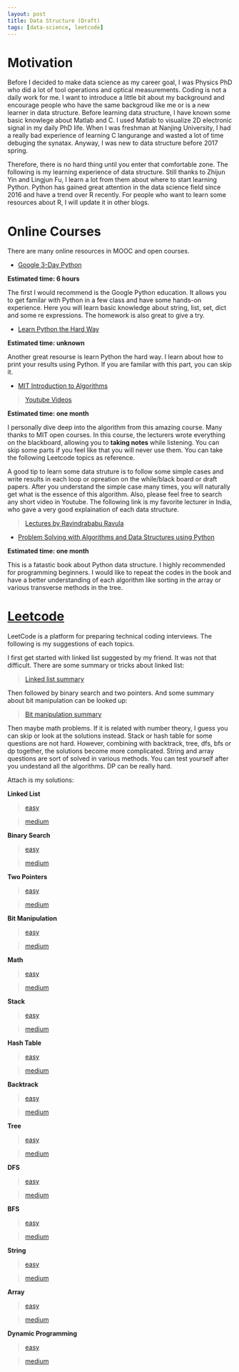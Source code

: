 ```yaml
---
layout: post
title: Data Structure (Draft)
tags: [data-science, leetcode]
---
```


# Motivation

Before I decided to make data science as my career goal, I was Physics PhD who did a lot of tool operations and optical measurements. Coding is not a daily work for me. I want to introduce a little bit about my background and encourage people who have the same backgroud like me or is a new learner in data structure. Before learning data structure, I have known some basic knowlege about Matlab and C. I used Matlab to visualize 2D electronic signal in my daily PhD life. When I was freshman at Nanjing University, I had a really bad experience of learning C langurange and wasted a lot of time debuging the synatax. Anyway, I was new to data structure before 2017 spring. 

Therefore, there is no hard thing until you enter that comfortable zone. The following is my learning experience of data structure. Still thanks to Zhijun Yin and Lingjun Fu, I learn a lot from them about where to start learning Python. Python has gained great attention in the data science field since 2016 and have a trend over R recently. For people who want to learn some resources about R, I will update it in other blogs.

# Online Courses

There are many online resources in MOOC and open courses. 

* [Google 3-Day Python](https://developers.google.com/edu/python/)

**Estimated time: 6 hours**

The first I would recommend is the Google Python education. It allows you to get familar with Python in a few class and have some hands-on experience. Here you will learn basic knowledge about string, list, set, dict and some re expressions. The homework is also great to give a try. 

* [Learn Python the Hard Way](https://learnpythonthehardway.org/)

**Estimated time: unknown**

Another great resourse is learn Python the hard way. I learn about how to print your results using Python. If you are familar with this part, you can skip it.

* [MIT Introduction to Algorithms](https://ocw.mit.edu/courses/electrical-engineering-and-computer-science/6-006-introduction-to-algorithms-spring-2008/)

>[Youtube Videos](https://www.youtube.com/playlist?list=PLUl4u3cNGP61Oq3tWYp6V_F-5jb5L2iHb)

**Estimated time: one month**

I personally dive deep into the algorithm from this amazing course. Many thanks to MIT open courses. In this course, the lecturers wrote everything on the blackboard, allowing you to **taking notes** while listening. You can skip some parts if you feel like that you will never use them. You can take the following Leetcode topics as reference.

A good tip to learn some data struture is to follow some simple cases and write results in each loop or opreation on the while/black board or draft papers. After you understand the simple case many times, you will naturally get what is the essence of this algorithm. Also, please feel free to search any short video in Youtube. The following link is my favorite lecturer in India, who gave a very good explaination of each data structure.

>[Lectures by Ravindrababu Ravula](https://www.youtube.com/watch?v=aGjL7YXI31Q&list=PLEbnTDJUr_IeHYw_sfBOJ6gk5pie0yP-0)

* [Problem Solving with Algorithms and Data Structures using Python](http://interactivepython.org/runestone/static/pythonds/index.html)

**Estimated time: one month**

This is a fatastic book about Python data structure. I highly recommended for programming beginners. I would like to repeat the codes in the book and have a better understanding of each algorithm like sorting in the array or various transverse methods in the tree.

# [Leetcode](leetcode.com)

LeetCode is a platform for preparing technical coding interviews. The following is my suggestions of each topics.

I first get started with linked list suggested by my friend. It was not that difficult. There are some summary or tricks about linked list:

>[Linked list summary](http://www.cnblogs.com/Raising-Sun/p/5970662.html#3534606)

Then followed by binary search and two pointers. And some summary about bit manipulation can be looked up:

>[Bit manipulation summary](https://www.hackerearth.com/practice/notes/bit-manipulation/)

Then maybe math problems. If it is related with number theory, I guess you can skip or look at the solutions instead. Stack or hash table for some questions are not hard. However, combining with backtrack, tree, dfs, bfs or dp together, the solutions become more complicated. String and array questions are sort of solved in various methods. You can test yourself after you undestand all the algorithms. DP can be really hard.

Attach is my solutions:

**Linked List**

>[easy](https://github.com/wangruinju/Rui_Python_Leetcode/blob/master/Linked%20List/easy.md)

>[medium](https://github.com/wangruinju/Rui_Python_Leetcode/blob/master/Linked%20List/medium.md)

**Binary Search**

>[easy](https://github.com/wangruinju/Rui_Python_Leetcode/blob/master/Binary%20Search/easy.md)

>[medium](https://github.com/wangruinju/Rui_Python_Leetcode/blob/master/Binary%20Search/medium.md)

**Two Pointers**

>[easy](https://github.com/wangruinju/Rui_Python_Leetcode/blob/master/Two%20Pointers/easy.md)

>[medium](https://github.com/wangruinju/Rui_Python_Leetcode/blob/master/Two%20Pointers/medium.md)

**Bit Manipulation**

>[easy](https://github.com/wangruinju/Rui_Python_Leetcode/blob/master/Bit%20Manipulation/easy.md)

>[medium](https://github.com/wangruinju/Rui_Python_Leetcode/blob/master/Bit%20Manipulation/medium.md)

**Math**

>[easy](https://github.com/wangruinju/Rui_Python_Leetcode/blob/master/Math/easy.md)

>[medium](https://github.com/wangruinju/Rui_Python_Leetcode/blob/master/Math/medium.md)

**Stack**

>[easy](https://github.com/wangruinju/Rui_Python_Leetcode/blob/master/Stack/easy.md)

>[medium](https://github.com/wangruinju/Rui_Python_Leetcode/blob/master/Stack/medium.md)

**Hash Table**

>[easy](https://github.com/wangruinju/Rui_Python_Leetcode/blob/master/Hash%20Table/easy.md)

>[medium](https://github.com/wangruinju/Rui_Python_Leetcode/blob/master/Hash%20Table/medium.md)

**Backtrack**

>[easy](https://github.com/wangruinju/Rui_Python_Leetcode/blob/master/Backtrack/easy.md)

>[medium](https://github.com/wangruinju/Rui_Python_Leetcode/blob/master/Backtrack/medium.md)

**Tree**

>[easy](https://github.com/wangruinju/Rui_Python_Leetcode/blob/master/Tree/easy.md)

>[medium](https://github.com/wangruinju/Rui_Python_Leetcode/blob/master/Tree/medium.md)

**DFS**

>[easy](https://github.com/wangruinju/Rui_Python_Leetcode/blob/master/DFS/easy.md)

>[medium](https://github.com/wangruinju/Rui_Python_Leetcode/blob/master/DFS/medium.md)

**BFS**

>[easy](https://github.com/wangruinju/Rui_Python_Leetcode/blob/master/BFS/easy.md)

>[medium](https://github.com/wangruinju/Rui_Python_Leetcode/blob/master/BFS/medium.md)

**String**

>[easy](https://github.com/wangruinju/Rui_Python_Leetcode/blob/master/String/easy.md)

>[medium](https://github.com/wangruinju/Rui_Python_Leetcode/blob/master/String/medium.md)

**Array**

>[easy](https://github.com/wangruinju/Rui_Python_Leetcode/blob/master/Array/easy.md)

>[medium](https://github.com/wangruinju/Rui_Python_Leetcode/blob/master/Array/medium.md)

**Dynamic Programming**

>[easy](https://github.com/wangruinju/Rui_Python_Leetcode/blob/master/Dynamic%20Programming/easy.md)

>[medium](https://github.com/wangruinju/Rui_Python_Leetcode/blob/master/Dynamic%20Programming/medium.md)